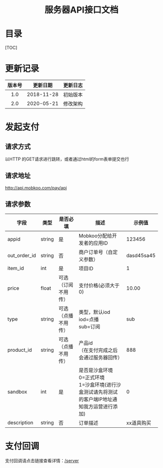 <h1><center>服务器API接口文档</center></h1>

# 目录

[TOC]

# 更新记录



| 版本号 |  更新日期  | 更新日志 |
| :----: | :--------: | :------: |
|  1.0   | 2018-11-28 | 初始版本 |
|  2.0   | 2020-05-21 | 修改架构 |

# 发起支付

## 请求方式

以HTTP 的GET请求进行跳转，或者通过html的form表单提交也行

## 请求地址

http://api.mobkoo.com/pay/api

## 请求参数

| 字段         | 类型   | 是否必填           | **描述**                                                     | **示例值** |
| ------------ | ------ | ------------------ | ------------------------------------------------------------ | ---------- |
| appid        | string | 是                 | Mobkoo分配给开发者的应用ID                                   | 123456     |
| out_order_id | string | 否                 | 商户订单号（自定义参数）                                     | dasd45sa45 |
| item_id      | int    | 是                 | 项目ID                                                       | 1          |
| price        | float  | 可选（订阅不用传） | 支付价格(必须大于0)                                          | 10.00      |
| type         | string | 可选（点播不用传） | 类型，默认iod<br/>iod=点播<br/>sub=订阅                      | sub        |
| product_id   | string | 可选（点播不用传） | 产品id<br />（在支付完成之后会通过服务器回传）               | 888        |
| sandbox      | int    | 是                 | 是否是沙盒环境<br />0=正式环境<br />1=沙盒环境(进行沙盒测试请先将测试的客户端IP地址通知我方运营进行添加) | 0          |
| description  | string | 否                 | 订单描述                                                     | xx道具购买 |

# 支付回调

支付回调请点击链接查看详情：[/server](/server)

